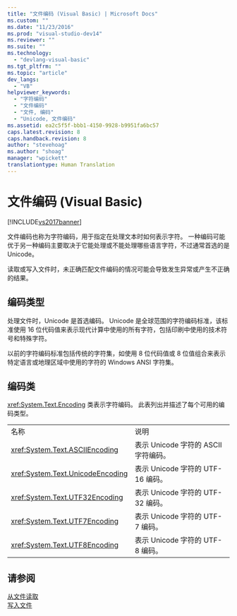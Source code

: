 ```yaml
---
title: "文件编码 (Visual Basic) | Microsoft Docs"
ms.custom: ""
ms.date: "11/23/2016"
ms.prod: "visual-studio-dev14"
ms.reviewer: ""
ms.suite: ""
ms.technology: 
  - "devlang-visual-basic"
ms.tgt_pltfrm: ""
ms.topic: "article"
dev_langs: 
  - "VB"
helpviewer_keywords: 
  - "字符编码"
  - "文件编码"
  - "文件, 编码"
  - "Unicode, 文件编码"
ms.assetid: ea2c5f5f-bbb1-4150-9928-b9951fa6bc57
caps.latest.revision: 8
caps.handback.revision: 8
author: "stevehoag"
ms.author: "shoag"
manager: "wpickett"
translationtype: Human Translation
---
```

# 文件编码 (Visual Basic)
[!INCLUDE[vs2017banner](../../../../csharp/includes/vs2017banner.md)]

文件编码也称为字符编码，用于指定在处理文本时如何表示字符。  一种编码可能优于另一种编码主要取决于它能处理或不能处理哪些语言字符，不过通常首选的是 Unicode。  
  
 读取或写入文件时，未正确匹配文件编码的情况可能会导致发生异常或产生不正确的结果。  
  
## 编码类型  
 处理文件时，Unicode 是首选编码。  Unicode 是全球范围的字符编码标准，该标准使用 16 位代码值来表示现代计算中使用的所有字符，包括印刷中使用的技术符号和特殊字符。  
  
 以前的字符编码标准包括传统的字符集，如使用 8 位代码值或 8 位值组合来表示特定语言或地理区域中使用的字符的 Windows ANSI 字符集。  
  
## 编码类  
 <xref:System.Text.Encoding> 类表示字符编码。  此表列出并描述了每个可用的编码类型。  
  
|||  
|-|-|  
|名称|说明|  
|<xref:System.Text.ASCIIEncoding>|表示 Unicode 字符的 ASCII 字符编码。|  
|<xref:System.Text.UnicodeEncoding>|表示 Unicode 字符的 UTF\-16 编码。|  
|<xref:System.Text.UTF32Encoding>|表示 Unicode 字符的 UTF\-32 编码。|  
|<xref:System.Text.UTF7Encoding>|表示 Unicode 字符的 UTF\-7 编码。|  
|<xref:System.Text.UTF8Encoding>|表示 Unicode 字符的 UTF\-8 编码。|  
  
## 请参阅  
 [从文件读取](../../../../visual-basic/developing-apps/programming/drives-directories-files/reading-from-files.md)   
 [写入文件](../../../../visual-basic/developing-apps/programming/drives-directories-files/writing-to-files.md)